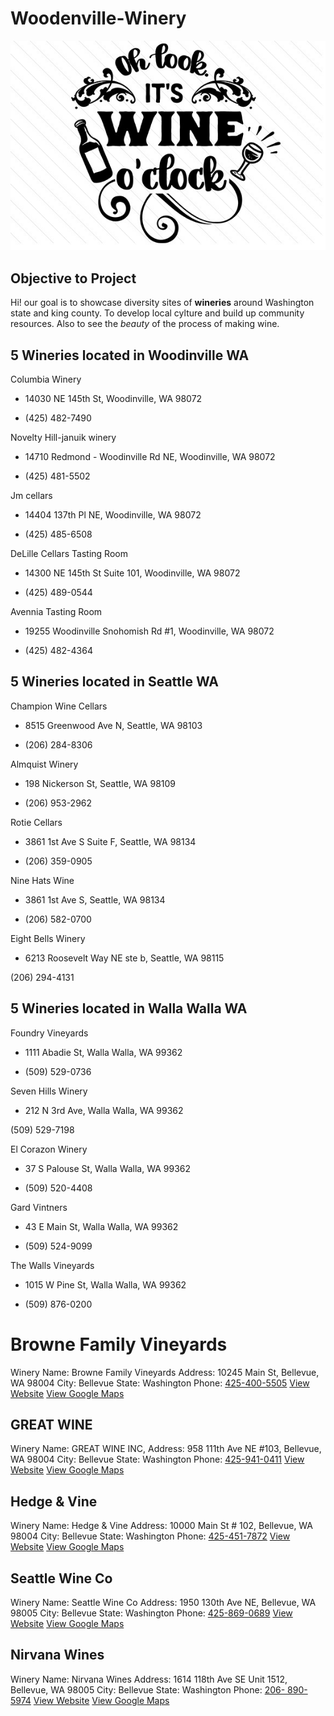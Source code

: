 # Woodenville-Winery

![Winery](Oh-look-its-wine-o-clock-1.jpg)

## Objective to Project

Hi! our goal is to showcase diversity sites of **wineries** around Washington state and king county. To develop local cylture and build up community resources. Also to see the *beauty* of the process of making wine.

## 5 Wineries located in Woodinville WA

Columbia Winery

* 14030 NE 145th St, Woodinville, WA 98072

* (425) 482-7490

Novelty Hill-januik winery

* 14710 Redmond - Woodinville Rd NE, Woodinville, WA 98072

* (425) 481-5502

Jm cellars

* 14404 137th Pl NE, Woodinville, WA 98072

* (425) 485-6508

DeLille Cellars Tasting Room

* 14300 NE 145th St Suite 101, Woodinville, WA 98072

* (425) 489-0544

Avennia Tasting Room

* 19255 Woodinville Snohomish Rd #1, Woodinville, WA 98072

* (425) 482-4364

## 5 Wineries located in Seattle WA
Champion Wine Cellars

* 8515 Greenwood Ave N, Seattle, WA 98103

* (206) 284-8306

Almquist Winery

* 198 Nickerson St, Seattle, WA 98109

* (206) 953-2962

Rotie Cellars

* 3861 1st Ave S Suite F, Seattle, WA 98134

* (206) 359-0905

Nine Hats Wine

* 3861 1st Ave S, Seattle, WA 98134

* (206) 582-0700

Eight Bells Winery

* 6213 Roosevelt Way NE ste b, Seattle, WA 98115

(206) 294-4131

## 5 Wineries located in Walla Walla WA

Foundry Vineyards

* 1111 Abadie St, Walla Walla, WA 99362

* (509) 529-0736

Seven Hills Winery

* 212 N 3rd Ave, Walla Walla, WA 99362

(509) 529-7198

El Corazon Winery

* 37 S Palouse St, Walla Walla, WA 99362

* (509) 520-4408

Gard Vintners

* 43 E Main St, Walla Walla, WA 99362

* (509) 524-9099

The Walls Vineyards

* 1015 W Pine St, Walla Walla, WA 99362

* (509) 876-0200

# Browne Family Vineyards

Winery Name: Browne Family Vineyards
Address: 10245 Main St, Bellevue, WA 98004
City: Bellevue
State: Washington
Phone: [425-400-5505](%28425%29%20400-5505)
[View Website](https://brownefamilyvineyards.com/visit/bellevue/)
[View Google Maps](https://www.google.com/maps/place/Browne+Family+Vineyards+Tasting+Room/@47.5987395,-122.3344219,15z/data=!4m6!3m5!1s0x54906aa4ef7a619f:0xb28af448ad885ef5!8m2!3d47.5987395!4d-122.3344219!16s/g/11hbnylp1x)


## GREAT WINE

Winery Name: GREAT WINE INC,
Address: 958 111th Ave NE #103, Bellevue, WA 98004
City: Bellevue
State: Washington
Phone: [425-941-0411](%28425%29%20941-0411)
[View Website](https://greatwineusa.com)
[View Google Maps](https://www.google.com/maps/place/GREAT+WINE,+Inc./@47.6187431,-122.1915174,15z/data=!4m6!3m5!1s0x54906c8b976e2777:0x9271e5385eee4618!8m2!3d47.6187431!4d-122.1915174!16s/g/11f12164zl)


## Hedge & Vine

Winery Name: Hedge & Vine
Address: 10000 Main St # 102, Bellevue, WA 98004
City: Bellevue
State: Washington
Phone: [425-451-7872](%28425%29%20451-7872)
[View Website](http://www.hedgeandvine.com)
[View Google Maps](https://www.google.com/maps/place/hedge+&+vine/@47.6103143,-122.2061483,15z/data=!4m2!3m1!1s0x0:0x3079f127d1c6a93a?sa=X&ved=2ahUKEwjCpN3sur37AhVpmYQIHaC8DJoQ_BJ6BAhtEAg)


## Seattle Wine Co
Winery Name: Seattle Wine Co
Address: 1950 130th Ave NE, Bellevue, WA 98005
City: Bellevue
State: Washington
Phone: [425-869-0689](%28425%29%20869-0609)
[View Website](https://www.seattlewineco.com)
[View Google Maps](https://www.google.com/maps/place/Seattle+Wine+Co/@47.627313,-122.166582,15z/data=!4m2!3m1!1s0x0:0xbf327cbf444b616c?sa=X&ved=2ahUKEwjTp636u737AhUeZjABHXvGDX0Q_BJ6BAhlEAg)


## Nirvana Wines
Winery Name: Nirvana Wines
Address: 1614 118th Ave SE Unit 1512, Bellevue, WA 98005
City: Bellevue
State: Washington
Phone: [206- 890-5974](%28206%29%20890-5974)
[View Website](https://www.nirvana-wines.com)
[View Google Maps](https://www.google.com/maps/place/Nirvana+Wines/@47.5971016,-122.1823497,15z/data=!4m6!3m5!1s0x54906d6ca0a8377b:0xa1f1e312f5ee8e5b!8m2!3d47.5971016!4d-122.1823497!16s/g/11jjqd98fd)




